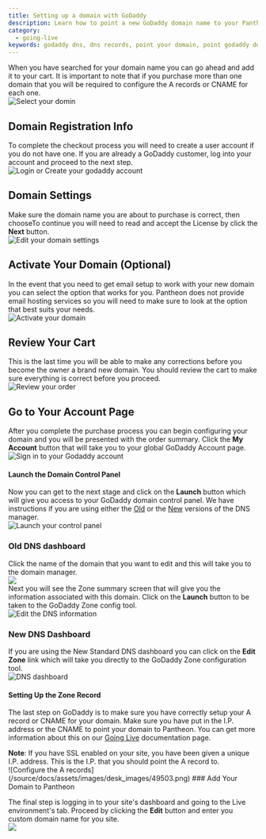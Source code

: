 ```yaml
---
title: Setting up a domain with GoDaddy
description: Learn how to point a new GoDaddy domain name to your Pantheon site.
category:
  - going-live
keywords: godaddy dns, dns records, point your domain, point godaddy domain to pantheon, pointing your godaddy domain to your pantheon site, godaddy dns host, godaddy dns configuration, add domain to a site, godaddy, point godaddy domain to pantheon, redirect godaddy domain to pantheon, godaddy domain dns
---
```

When you have searched for your domain name you can go ahead and add it to your cart. It is important to note that if you purchase more than one domain that you will be required to configure the A records or CNAME for each one.  
 ![Select your domin](/source/docs/assets/images/desk_images/49493.png)
## Domain Registration Info
To complete the checkout process you will need to create a user account if you do not have one. If you are already a GoDaddy customer, log into your account and proceed to the next step.  
 ![Login or Create your godaddy account](/source/docs/assets/images/desk_images/49494.png)
## Domain Settings
Make sure the domain name you are about to purchase is correct, then chooseTo continue you will need to read and accept the License by click the **Next** button.  
 ![Edit your domain settings](/source/docs/assets/images/desk_images/49495.png)
## Activate Your Domain (Optional)
In the event that you need to get email setup to work with your new domain you can select the option that works for you. Pantheon does not provide email hosting services so you will need to make sure to look at the option that best suits your needs.  
 ![Activate your domain](/source/docs/assets/images/desk_images/49496.png)
## Review Your Cart
This is the last time you will be able to make any corrections before you become the owner a brand new domain. You should review the cart to make sure everything is correct before you proceed.  
 ![Review your order](/source/docs/assets/images/desk_images/49497.png)
## Go to Your Account Page
After you complete the purchase process you can begin configuring your domain and you will be presented with the order summary. Click the **My Account** button that will take you to your global GoDaddy Account page.
 ![Sign in to your Godaddy account](/source/docs/assets/images/desk_images/49498.png)
#### Launch the Domain Control Panel
Now you can get to the next stage and click on the **Launch** button which will give you access to your GoDaddy domain control panel. We have instructions if you are using either the [Old](#old-dns-dashboard) or the [New](#new-dns-dashboard) versions of the DNS manager.  
 ![Launch your control panel](/source/docs/assets/images/desk_images/49499.png)  
### Old DNS dashboard
Click the name of the domain that you want to edit and this will take you to the domain manager.  
 ![](/source/docs/assets/images/desk_images/49521.png)  
Next you will see the Zone summary screen that will give you the information associated with this domain. Click on the **Launch** button to be taken to the GoDaddy Zone config tool.  
 ![Edit the DNS information](/source/docs/assets/images/desk_images/49502.png)
### New DNS Dashboard
If you are using the New Standard DNS dashboard you can click on the **Edit Zone** link which will take you directly to the GoDaddy Zone configuration tool.  
 ![DNS dashboard](/source/docs/assets/images/desk_images/49520.png)
#### Setting Up the Zone Record
The last step on GoDaddy is to make sure you have correctly setup your A record or CNAME for your domain. Make sure you have put in the I.P. address or the CNAME to point your domain to Pantheon. You can get more information about this on our [Going Live](/docs/articles/going-live/) documentation page. 
<div class="alert alert-warning" role="alert">
<strong>Note</strong>: If you have SSL enabled on your site, you have been given a unique I.P. address. This is the I.P. that you should point the A record to.</div>  
 ![Configure the A records](/source/docs/assets/images/desk_images/49503.png)  
### Add Your Domain to Pantheon

The final step is logging in to your site's dashboard and going to the Live environment's tab. Proceed by clicking the **Edit** button and enter you custom domain name for you site.  
 ![](/source/docs/assets/images/desk_images/49505.png)  
